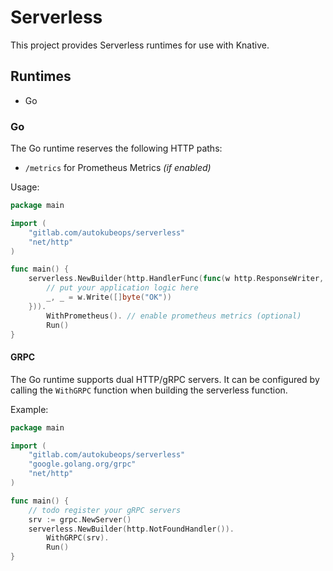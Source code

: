 # Serverless

This project provides Serverless runtimes for use with Knative.

## Runtimes

* Go


### Go

The Go runtime reserves the following HTTP paths:
* `/metrics` for Prometheus Metrics *(if enabled)*

Usage:

```go
package main

import (
	"gitlab.com/autokubeops/serverless"
	"net/http"
)

func main() {
	serverless.NewBuilder(http.HandlerFunc(func(w http.ResponseWriter, r *http.Request) {
		// put your application logic here
		_, _ = w.Write([]byte("OK"))
	})).
		WithPrometheus(). // enable prometheus metrics (optional)
		Run()
}
```

#### GRPC

The Go runtime supports dual HTTP/gRPC servers.
It can be configured by calling the `WithGRPC` function when building the serverless function.


Example:

```go
package main

import (
	"gitlab.com/autokubeops/serverless"
	"google.golang.org/grpc"
	"net/http"
)

func main() {
	// todo register your gRPC servers
	srv := grpc.NewServer()
	serverless.NewBuilder(http.NotFoundHandler()).
		WithGRPC(srv).
		Run()
}
```
